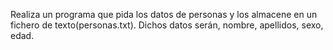 Realiza un programa que pida los datos de personas y los almacene en un fichero de texto(personas.txt). Dichos datos serán, nombre, apellidos, sexo, edad.

